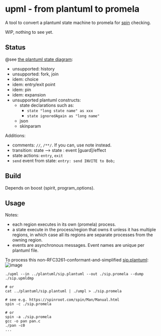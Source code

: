 # upml - from plantuml to promela

A tool to convert a plantuml state machine to promela for [spin](https://github.com/nimble-code/Spin) checking.

WIP, nothing to see yet.

## Status

@see [the plantuml state diagram](https://plantuml.com/state-diagram):

- unsupported: history
- unsupported: fork, join
- idem: choice
- idem: entry/exit point
- idem: pin
- idem: expansion
- unsupported plantuml constructs:
  - state declarations such as:
    - ```state "long state name" as xxx``` 
    - ```state ignoredAgain as "long name"```
  - json
  - skinparam

Additions:
- comments: ```//```, ```/**/```. If you can, use note instead.
- transition: state --> state : event [guard]/effect
- state actions: ```entry```, ```exit```
- ```send``` event from state:
  ```entry: send INVITE to Bob;```

## Build

Depends on boost (spirit, program_options).

## Usage

Notes:
- each region executes in its own (promela) process.
- a state execute in the process/region that owns it unless it
  has multiple regions, in which case all its regions 
  are separate processes from the owning region.
- events are asynchronous messages. Event names are unique per 
  plantuml file.

To process this non-RFC3261-conformant-and-simplified [sip.plantuml](plantuml/sip.plantuml):
![image](plantuml/sip.png)

```
./upml --in ../plantuml/sip.plantuml --out ./sip.promela --dump ./sip.upmldmp

# or
cat ../plantuml/sip.plantuml | ./umpl > ./sip.promela

# see e.g. https://spinroot.com/spin/Man/Manual.html
spin -c ./sip.promela

# or
spin -a ./sip.promela
gcc -o pan pan.c
./pan -c0
...

```

